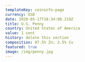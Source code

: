 ```yaml
---
templateKey: coininfo-page
currency: USD
date: 2020-05-17T18:34:08.219Z
title: U.S. Penny
country: United States of America
value: 1 cent
history: delete this section
composition: 97.5% Zn; 2.5% Cu
featured: true
image: /img/penny.jpg
---
```

